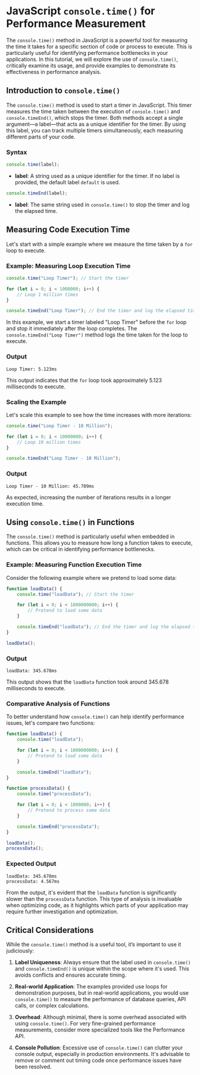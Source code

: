 # JavaScript `console.time()` for Performance Measurement

The `console.time()` method in JavaScript is a powerful tool for measuring the time it takes for a specific section of code or process to execute. This is particularly useful for identifying performance bottlenecks in your applications. In this tutorial, we will explore the use of `console.time()`, critically examine its usage, and provide examples to demonstrate its effectiveness in performance analysis.

## Introduction to `console.time()`

The `console.time()` method is used to start a timer in JavaScript. This timer measures the time taken between the execution of `console.time()` and `console.timeEnd()`, which stops the timer. Both methods accept a single argument—a label—that acts as a unique identifier for the timer. By using this label, you can track multiple timers simultaneously, each measuring different parts of your code.

### Syntax

```javascript
console.time(label);
```

- **label**: A string used as a unique identifier for the timer. If no label is provided, the default label `default` is used.

```javascript
console.timeEnd(label);
```

- **label**: The same string used in `console.time()` to stop the timer and log the elapsed time.

## Measuring Code Execution Time

Let's start with a simple example where we measure the time taken by a `for` loop to execute.

### Example: Measuring Loop Execution Time

```javascript
console.time("Loop Timer"); // Start the timer

for (let i = 0; i < 1000000; i++) {
    // Loop 1 million times
}

console.timeEnd("Loop Timer"); // End the timer and log the elapsed time
```

In this example, we start a timer labeled "Loop Timer" before the `for` loop and stop it immediately after the loop completes. The `console.timeEnd("Loop Timer")` method logs the time taken for the loop to execute.

### Output

```
Loop Timer: 5.123ms
```

This output indicates that the `for` loop took approximately 5.123 milliseconds to execute.

### Scaling the Example

Let's scale this example to see how the time increases with more iterations:

```javascript
console.time("Loop Timer - 10 Million");

for (let i = 0; i < 10000000; i++) {
    // Loop 10 million times
}

console.timeEnd("Loop Timer - 10 Million");
```

### Output

```
Loop Timer - 10 Million: 45.789ms
```

As expected, increasing the number of iterations results in a longer execution time.

## Using `console.time()` in Functions

The `console.time()` method is particularly useful when embedded in functions. This allows you to measure how long a function takes to execute, which can be critical in identifying performance bottlenecks.

### Example: Measuring Function Execution Time

Consider the following example where we pretend to load some data:

```javascript
function loadData() {
    console.time("loadData"); // Start the timer

    for (let i = 0; i < 1000000000; i++) {
        // Pretend to load some data
    }

    console.timeEnd("loadData"); // End the timer and log the elapsed time
}

loadData();
```

### Output

```
loadData: 345.678ms
```

This output shows that the `loadData` function took around 345.678 milliseconds to execute.

### Comparative Analysis of Functions

To better understand how `console.time()` can help identify performance issues, let's compare two functions:

```javascript
function loadData() {
    console.time("loadData");

    for (let i = 0; i < 1000000000; i++) {
        // Pretend to load some data
    }

    console.timeEnd("loadData");
}

function processData() {
    console.time("processData");

    for (let i = 0; i < 1000000; i++) {
        // Pretend to process some data
    }

    console.timeEnd("processData");
}

loadData();
processData();
```

### Expected Output

```
loadData: 345.678ms
processData: 4.567ms
```

From the output, it's evident that the `loadData` function is significantly slower than the `processData` function. This type of analysis is invaluable when optimizing code, as it highlights which parts of your application may require further investigation and optimization.

## Critical Considerations

While the `console.time()` method is a useful tool, it’s important to use it judiciously:

1. **Label Uniqueness**: Always ensure that the label used in `console.time()` and `console.timeEnd()` is unique within the scope where it's used. This avoids conflicts and ensures accurate timing.

2. **Real-world Application**: The examples provided use loops for demonstration purposes, but in real-world applications, you would use `console.time()` to measure the performance of database queries, API calls, or complex calculations.

3. **Overhead**: Although minimal, there is some overhead associated with using `console.time()`. For very fine-grained performance measurements, consider more specialized tools like the Performance API.

4. **Console Pollution**: Excessive use of `console.time()` can clutter your console output, especially in production environments. It's advisable to remove or comment out timing code once performance issues have been resolved.
